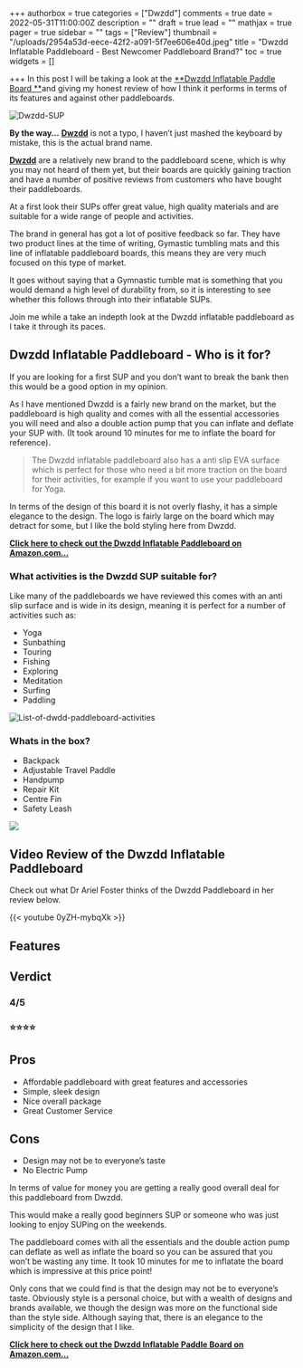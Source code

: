 +++
authorbox = true
categories = ["Dwzdd"]
comments = true
date = 2022-05-31T11:00:00Z
description = ""
draft = true
lead = ""
mathjax = true
pager = true
sidebar = ""
tags = ["Review"]
thumbnail = "/uploads/2954a53d-eece-42f2-a091-5f7ee606e40d.jpeg"
title = "Dwzdd Inflatable Paddleboard - Best Newcomer Paddleboard Brand?"
toc = true
widgets = []

+++
In this post I will be taking a look at the [**Dwzdd Inflatable Paddle Board **](#)and giving my honest review of how I think it performs in terms of its features and against other paddleboards.

![Dwzdd-SUP](/uploads/d22349e7-edf3-41f6-ac94-338cc0f9bac5.jpeg "Dwzdd-SUP")

**By the way…** [**Dwzdd**](#) is not a typo, I haven’t just mashed the keyboard by mistake, this is the actual brand name.

[**Dwzdd**](#) are a relatively new brand to the paddleboard scene, which is why you may not heard of them yet, but their boards are quickly gaining traction and have a number of positive reviews from customers who have bought their paddleboards.

At a first look their SUPs offer great value, high quality materials and are suitable for a wide range of people and activities.

The brand in general has got a lot of positive feedback so far.  They have two product lines at the time of writing, Gymastic tumbling mats and this line of inflatable paddleboard boards, this means they are very much focused on this type of market.

It goes without saying that a Gymnastic tumble mat is something that you would demand a high level of durability from, so it is interesting to see whether this follows through into their inflatable SUPs.

Join me while a take an indepth look at the Dwzdd inflatable paddleboard as I take it through its paces.

## Dwzdd Inflatable Paddleboard - Who is it for?

If you are looking for a first SUP and you don’t want to break the bank then this would be a good option in my opinion.

As I have mentioned Dwzdd is a fairly new brand on the market, but the paddleboard is high quality and comes with all the essential accessories you will need and also a double action pump that you can inflate and deflate your SUP with.  (It took around 10 minutes for me to inflate the board for reference).

> The Dwzdd inflatable paddleboard also has a anti slip EVA surface which is perfect for those who need a bit more traction on the board for their activities, for example if you want to use your paddleboard for Yoga.

In terms of the design of this board it is not overly flashy, it has a simple elegance to the design.  The logo is fairly large on the board which may detract for some, but I  like the bold styling here from Dwzdd.

[**Click here to check out the Dwzdd Inflatable Paddleboard on Amazon.com…**](#)

### What activities is the Dwzdd SUP suitable for?

Like many of the paddleboards we have reviewed this comes with an anti slip surface and is wide in its design, meaning it is perfect for a number of activities such as:

* Yoga
* Sunbathing
* Touring
* Fishing
* Exploring
* Meditation
* Surfing
* Paddling

![List-of-dwdd-paddleboard-activities](/uploads/b27a079f-bb66-472c-9b18-542a47b9278c.jpeg "List-of-dwdd-paddleboard-activities")

### Whats in the box?

* Backpack
* Adjustable Travel Paddle
* Handpump
* Repair Kit
* Centre Fin
* Safety Leash

![](/uploads/5b9822aa-1004-4d7a-983f-fdeab8ba919a.jpeg)

## Video Review of the Dwzdd Inflatable Paddleboard

Check out what Dr Ariel Foster thinks of the Dwzdd Paddleboard in her review below.

{{< youtube 0yZH-mybqXk >}}

## Features

## Verdict

### 4/5

### ⭐⭐⭐⭐

## Pros

* Affordable paddleboard with great features and accessories
* Simple, sleek design
* Nice overall package
* Great Customer Service

## Cons

* Design may not be to everyone’s taste
* No Electric Pump

In terms of value for money you are getting a really good overall deal for this paddleboard from Dwzdd.

This would make a really good beginners SUP or someone who was just looking to enjoy SUPing on the weekends.

The paddleboard comes with all the essentials and the double action pump can deflate as well as inflate the board so you can be assured that you won’t be wasting any time.  It took 10 minutes for me to inflatate the board which is impressive at this price point!

Only cons that we could find is that the design may not be to everyone’s taste.  Obviously style is a personal choice, but with a wealth of designs and brands available, we though the design was more on the functional side than the style side.  Although saying that, there is an elegance to the simplicity of the design that I like.

[**Click here to check out the Dwzdd Inflatable Paddle Board on Amazon.com…**](#)